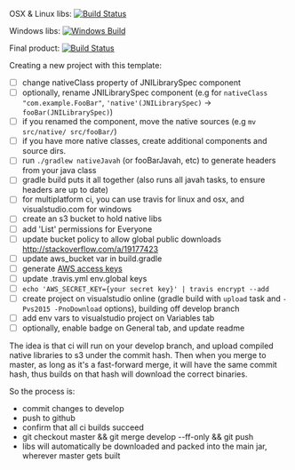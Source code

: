 OSX & Linux libs: [![Build Status](https://travis-ci.org/bgorven/Hello.svg?branch=develop)](https://travis-ci.org/bgorven/Hello)

Windows libs: [![Windows Build](https://buddygorven.visualstudio.com/_apis/public/build/definitions/35dfd6bd-527b-44e5-bb54-1215b7cc5fbf/2/badge)](https://buddygorven.visualstudio.com/Hello)

Final product: [![Build Status](https://travis-ci.org/bgorven/Hello.svg?branch=master)](https://travis-ci.org/bgorven/Hello)

Creating a new project with this template:

- [ ] change nativeClass property of JNILibrarySpec component
- [ ] optionally, rename JNILibrarySpec component (e.g for `nativeClass "com.example.FooBar"`, `'native'(JNILibrarySpec)` -> `fooBar(JNILibrarySpec)`)
- [ ] if you renamed the component, move the native sources (e.g `mv src/native/ src/fooBar/`)
- [ ] if you have more native classes, create additional components and source dirs.
- [ ] run `./gradlew nativeJavah` (or fooBarJavah, etc) to generate headers from your java class
- [ ] gradle build puts it all together (also runs all javah tasks, to ensure headers are up to date)
- [ ] for multiplatform ci, you can use travis for linux and osx, and visualstudio.com for windows
- [ ] create an s3 bucket to hold native libs
- [ ] add 'List' permissions for Everyone
- [ ] update bucket policy to allow global public downloads http://stackoverflow.com/a/19177423
- [ ] update aws_bucket var in build.gradle
- [ ] generate [AWS access keys](https://console.aws.amazon.com/iam/home?#security_credential)
- [ ] update .travis.yml env.global keys
- [ ] `echo 'AWS_SECRET_KEY={your secret key}' | travis encrypt --add`
- [ ] create project on visualstudio online (gradle build with `upload` task and `-Pvs2015 -PnoDownload` options), building off develop branch
- [ ] add env vars to visualstudio project on Variables tab
- [ ] optionally, enable badge on General tab, and update readme

The idea is that ci will run on your develop branch, and upload compiled native libraries to s3 under the commit hash.
Then when you merge to master, as long as it's a fast-forward merge, it will have the same commit hash, thus builds on that hash will download the correct binaries.

So the process is:

- commit changes to develop
- push to github
- confirm that all ci builds succeed
- git checkout master && git merge develop --ff-only && git push
- libs will automatically be downloaded and packed into the main jar, wherever master gets built
